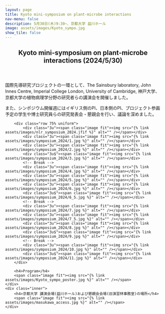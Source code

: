 ```yaml
---
layout: page
title: Kyoto mini-symposium on plant-microbe interactions
nav-menu: false
description: 5月30日(木)9:30~、京都大学 益川ホール
image: assets/images/Kyoto_sympo.jpg
show_tile: false
---
```


<!-- Main -->
<div id="main">

<!-- One -->
<section id="one">
	<div class="inner">
        <header class="major">
			<h2>Kyoto mini-symposium on plant-microbe interactions (2024/5/30)</h2>
		</header>
        <p>国際先導研究プロジェクトの一環として、The Sainsbury laboratory, John Innes Centre, Imperial College London, University of Cambridge, 神戸大学、京都大学の植物病理学分野の研究者らの講演会を開催しました。</p>
        <p>また、シンポジウム開催週にはイギリス側のPI、日本側のPI、プロジェクト参画予定の学生や博士研究員らの研究発表会・懇親会を行い、議論を深めました。</p>

        <div class="row 75% uniform">
            <div class="3u"><span class="image fit"><img src="{% link assets/images/nlr_symposium_2024.jfif %}" alt="" /></span></div>
            <div class="3u"><span class="image fit"><img src="{% link assets/images/symposium_2024/1.jpg %}" alt="" /></span></div>
            <div class="3u"><span class="image fit"><img src="{% link assets/images/symposium_2024/2.jpg %}" alt="" /></span></div>
            <div class="3u$"><span class="image fit"><img src="{% link assets/images/symposium_2024/3.jpg %}" alt="" /></span></div>
            <!-- Break -->
            <div class="3u"><span class="image fit"><img src="{% link assets/images/symposium_2024/4.jpg %}" alt="" /></span></div>
            <div class="3u"><span class="image fit"><img src="{% link assets/images/symposium_2024/5.jpg %}" alt="" /></span></div>
            <div class="3u"><span class="image fit"><img src="{% link assets/images/symposium_2024/6.jpg %}" alt="" /></span></div>
            <div class="3u$"><span class="image fit"><img src="{% link assets/images/symposium_2024/6_5.jpg %}" alt="" /></span></div>
            <!-- Break -->
            <div class="3u"><span class="image fit"><img src="{% link assets/images/symposium_2024/7.jpg %}" alt="" /></span></div>
            <div class="3u"><span class="image fit"><img src="{% link assets/images/symposium_2024/7_5.jpg %}" alt="" /></span></div>
            <div class="3u"><span class="image fit"><img src="{% link assets/images/symposium_2024/8.jpg %}" alt="" /></span></div>
            <div class="3u$"><span class="image fit"><img src="{% link assets/images/symposium_2024/9.jpg %}" alt="" /></span></div>
            <!-- Break -->
            <div class="3u"><span class="image fit"><img src="{% link assets/images/symposium_2024/10.jpg %}" alt="" /></span></div>
            <div class="3u$"><span class="image fit"><img src="{% link assets/images/symposium_2024/11.jpg %}" alt="" /></span></div>
        </div>

        <h4>Program</h4>
        <span class="image fit"><img src="{% link assets/images/Kyoto_sympo_poster.jpg %}" alt="" /></span>
	</div>
    <div class="inner">
        <h4>京都大学 講演会場(益川ホール)および懇親会会場(旧演習林事務室)の場所</h4>
        <span class="image fit"><img src="{% link assets/images/masukawa_access.jpg %}" alt="" /></span>
	</div>
</section>
